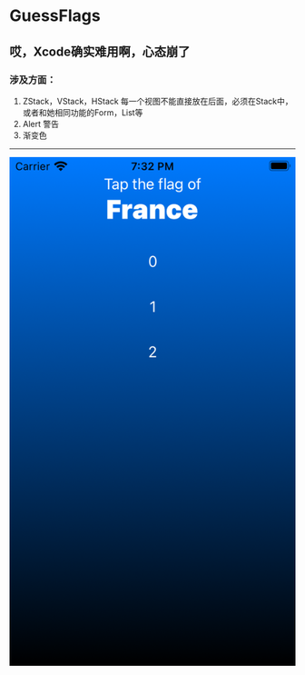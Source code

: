 # GuessFlags
## 哎，Xcode确实难用啊，心态崩了
### 涉及方面：
1. ZStack，VStack，HStack
  每一个视图不能直接放在后面，必须在Stack中，或者和她相同功能的Form，List等
2. Alert 警告
3. 渐变色
---

![Image text](https://github.com/ZimingDai/GuessFlags/blob/master/Simulator%20Screen%20Shot%20-%20iPod%20touch%20(7th%20generation)%20-%202020-09-26%20at%2019.32.14.png)
